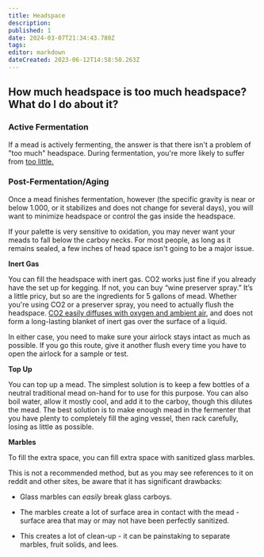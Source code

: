 ```yaml
---
title: Headspace
description: 
published: 1
date: 2024-03-07T21:34:43.780Z
tags: 
editor: markdown
dateCreated: 2023-06-12T14:58:50.263Z
---
```


## How much headspace is too much headspace? What do I do about it?

### Active Fermentation

If a mead is actively fermenting, the answer is that there isn't a problem of "too much" headspace. During fermentation, you're more likely to suffer from [too little.](/faq/overflow)

### Post-Fermentation/Aging

Once a mead finishes fermentation, however (the specific gravity is near or below 1.000, or it stabilizes and does not change for several days), you will want to minimize headspace or control the gas inside the headspace.

If your palette is very sensitive to oxidation, you may never want your meads to fall below the carboy necks. For most people, as long as it remains sealed, a few inches of head space isn't going to be a major issue.

**Inert Gas**

You can fill the headspace with inert gas. CO2 works just fine if you already have the set up for kegging. If not, you can buy “wine preserver spray.” It’s a little pricy, but so are the ingredients for 5 gallons of mead. Whether you're using CO2 or a preserver spray, you need to actually flush the headspace. [CO2 easily diffuses with oxygen and ambient air](https://beerandgardeningjournal.com/can-co2-form-a-blanket/), and does not form a long-lasting blanket of inert gas over the surface of a liquid.

In either case, you need to make sure your airlock stays intact as much as possible. If you go this route, give it another flush every time you have to open the airlock for a sample or test.

**Top Up**

You can top up a mead. The simplest solution is to keep a few bottles of a neutral traditional mead on-hand for to use for this purpose. You can also boil water, allow it mostly cool, and add it to the carboy, though this dilutes the mead. The best solution is to make enough mead in the fermenter that you have plenty to completely fill the aging vessel, then rack carefully, losing as little as possible.

**Marbles**

To fill the extra space, you can fill extra space with sanitized glass marbles. 

This is not a recommended method, but as you may see references to it on reddit and other sites, be aware that it has significant drawbacks:

* Glass marbles can *easily* break glass carboys.

* The marbles create a lot of surface area in contact with the mead - surface area that may or may not have been perfectly sanitized.

* This creates a lot of clean-up - it can be painstaking to separate marbles, fruit solids, and lees.